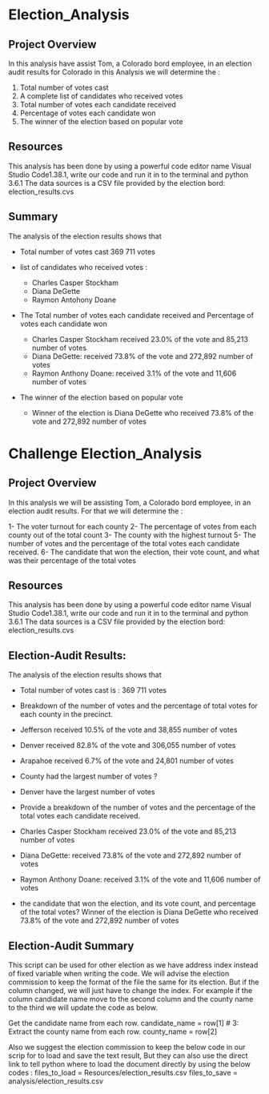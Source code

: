 # Election_Analysis
## Project Overview
In this analysis have assist Tom, a Colorado bord employee, in an election audit results for Colorado
in this Analysis we will determine the : 
1.	Total number of votes cast
2.	A complete list of candidates who received votes
3.	Total number of votes each candidate received
4.	Percentage of votes each candidate won
5.	The winner of the election based on popular vote

## Resources
This analysis has been done by using a powerful code editor name Visual Studio Code1.38.1, write our code and run it in to the terminal and python 3.6.1
The data sources is a CSV file provided by the election bord: election_results.cvs
## Summary

The analysis of the election results shows that 

* Total number of votes cast 369 711 votes
* list of candidates who received votes :
  * Charles Casper Stockham
  * Diana DeGette
  * Raymon Antohony Doane
  
* The Total number of votes each candidate received and Percentage of votes each candidate won
  * Charles Casper Stockham received 23.0% of the vote and 85,213 number of votes
  * Diana DeGette: received 73.8% of the vote and 272,892 number of votes
  * Raymon Anthony Doane: received 3.1% of the vote and 11,606 number of votes
  
* The winner of the election based on popular vote
  * Winner of the election is Diana DeGette who received 73.8% of the vote and 272,892 number of votes

# Challenge Election_Analysis

## Project Overview

In this analysis we will be assisting Tom, a Colorado bord employee, in an election audit results.
For that we will determine the : 

1-	The voter turnout for each county
2-	The percentage of votes from each county out of the total count
3-	The county with the highest turnout
5-	The number of votes and the percentage of the total votes each candidate received.
6-	The candidate that won the election, their vote count, and what was their percentage of the total votes

## Resources

This analysis has been done by using a powerful code editor name Visual Studio Code1.38.1, write our code and run it in to the terminal and python 3.6.1
The data sources is a CSV file provided by the election bord: election_results.cvs

## Election-Audit Results: 

The analysis of the election results shows that 

* Total number of votes cast is : 369 711 votes

* Breakdown of the number of votes and the percentage of total votes for each county in the precinct.
 * Jefferson received 10.5% of the vote and 38,855 number of votes
 * Denver received 82.8% of the vote and 306,055 number of votes
 * Arapahoe received 6.7% of the vote and 24,801 number of votes

* County had the largest number of votes ?
 * Denver have the largest number of votes

* Provide a breakdown of the number of votes and the percentage of the total votes each candidate received.
 * Charles Casper Stockham received 23.0% of the vote and 85,213 number of votes
 * Diana DeGette: received 73.8% of the vote and 272,892 number of votes
 * Raymon Anthony Doane: received 3.1% of the vote and 11,606 number of votes

* the candidate that won the election, and its vote count, and  percentage of the total votes?
Winner of the election is Diana DeGette who received 73.8% of the vote and 272,892 number of votes


## Election-Audit Summary

This script can be used for other election as we have address index instead of fixed variable when writing the code.  We will advise the election commission to keep the format of the file the same for its election.
But if the column changed, we will just have to change the index.
For example if the column candidate name move to the second column and the county name to the third we will update the code as below.

Get the candidate name from each row.
        candidate_name = row[1]
        # 3: Extract the county name from each row.
        county_name = row[2]

Also we suggest the election commission to keep the below code in our scrip for to load and save the text result,
But they can also use the direct link to tell python where to load the document directly by using the below codes :
files_to_load = Resources/election_results.csv
files_to_save = analysis/election_results.csv










